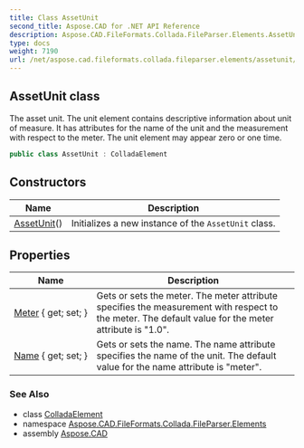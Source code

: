```yaml
---
title: Class AssetUnit
second_title: Aspose.CAD for .NET API Reference
description: Aspose.CAD.FileFormats.Collada.FileParser.Elements.AssetUnit class. The asset unit. The unit element contains descriptive information about unit of measure. It has attributes for the name of the unit and the measurement with respect to the meter. The unit element may appear zero or one time
type: docs
weight: 7190
url: /net/aspose.cad.fileformats.collada.fileparser.elements/assetunit/
---
```

## AssetUnit class

The asset unit. The unit element contains descriptive information about unit of measure. It has attributes for the name of the unit and the measurement with respect to the meter. The unit element may appear zero or one time.

```csharp
public class AssetUnit : ColladaElement
```

## Constructors

| Name | Description |
| --- | --- |
| [AssetUnit](assetunit/)() | Initializes a new instance of the `AssetUnit` class. |

## Properties

| Name | Description |
| --- | --- |
| [Meter](../../aspose.cad.fileformats.collada.fileparser.elements/assetunit/meter/) { get; set; } | Gets or sets the meter. The meter attribute specifies the measurement with respect to the meter. The default value for the meter attribute is "1.0". |
| [Name](../../aspose.cad.fileformats.collada.fileparser.elements/assetunit/name/) { get; set; } | Gets or sets the name. The name attribute specifies the name of the unit. The default value for the name attribute is "meter". |

### See Also

* class [ColladaElement](../colladaelement/)
* namespace [Aspose.CAD.FileFormats.Collada.FileParser.Elements](../../aspose.cad.fileformats.collada.fileparser.elements/)
* assembly [Aspose.CAD](../../)



